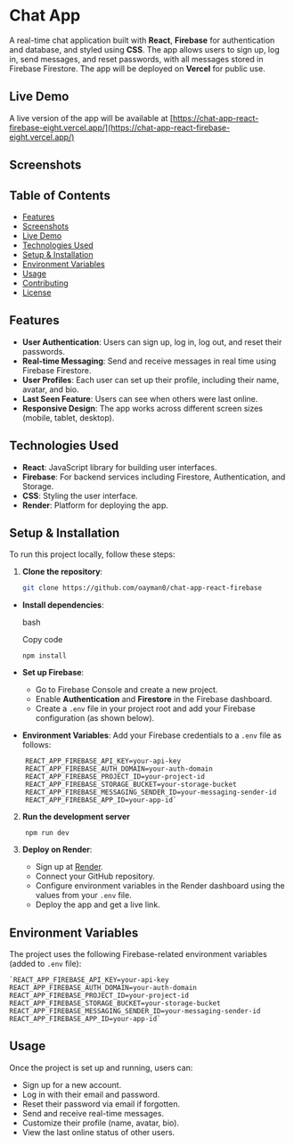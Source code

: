 
# Chat App

A real-time chat application built with **React**, **Firebase** for authentication and database, and styled using **CSS**. The app allows users to sign up, log in, send messages, and reset passwords, with all messages stored in Firebase Firestore. The app will be deployed on **Vercel** for public use.
## Live Demo

A live version of the app will be available at  [https://chat-app-react-firebase-eight.vercel.app/](https://chat-app-react-firebase-eight.vercel.app/)

## Screenshots



## Table of Contents

- [Features](#features)
- [Screenshots](#screenshots)
- [Live Demo](#live-demo)
- [Technologies Used](#technologies-used)
- [Setup & Installation](#setup--installation)
- [Environment Variables](#environment-variables)
- [Usage](#usage)
- [Contributing](#contributing)
- [License](#license)

## Features

- **User Authentication**: Users can sign up, log in, log out, and reset their passwords.
- **Real-time Messaging**: Send and receive messages in real time using Firebase Firestore.
- **User Profiles**: Each user can set up their profile, including their name, avatar, and bio.
- **Last Seen Feature**: Users can see when others were last online.
- **Responsive Design**: The app works across different screen sizes (mobile, tablet, desktop).







## Technologies Used

- **React**: JavaScript library for building user interfaces.
- **Firebase**: For backend services including Firestore, Authentication, and Storage.
- **CSS**: Styling the user interface.
- **Render**: Platform for deploying the app.

## Setup & Installation

To run this project locally, follow these steps:

1. **Clone the repository**:
   ```bash
   git clone https://github.com/oayman0/chat-app-react-firebase

-   **Install dependencies**:
    
    bash
    
    Copy code
    
    `npm install` 
    
-   **Set up Firebase**:
    
    -   Go to Firebase Console and create a new project.
    -   Enable **Authentication** and **Firestore** in the Firebase dashboard.
    -   Create a `.env` file in your project root and add your Firebase configuration (as shown below).
-   **Environment Variables**: Add your Firebase credentials to a `.env` file as follows:
    

```
    REACT_APP_FIREBASE_API_KEY=your-api-key
    REACT_APP_FIREBASE_AUTH_DOMAIN=your-auth-domain
    REACT_APP_FIREBASE_PROJECT_ID=your-project-id
    REACT_APP_FIREBASE_STORAGE_BUCKET=your-storage-bucket
    REACT_APP_FIREBASE_MESSAGING_SENDER_ID=your-messaging-sender-id
    REACT_APP_FIREBASE_APP_ID=your-app-id`
 ```


 2. **Run the development server**
```    
    npm run dev
   ```

3.  **Deploy on Render**:
    
    -   Sign up at [Render](https://render.com/).
    -   Connect your GitHub repository.
    -   Configure environment variables in the Render dashboard using the values from your `.env` file.
    -   Deploy the app and get a live link.

## Environment Variables

The project uses the following Firebase-related environment variables (added to `.env` file):
```
`REACT_APP_FIREBASE_API_KEY=your-api-key
REACT_APP_FIREBASE_AUTH_DOMAIN=your-auth-domain
REACT_APP_FIREBASE_PROJECT_ID=your-project-id
REACT_APP_FIREBASE_STORAGE_BUCKET=your-storage-bucket
REACT_APP_FIREBASE_MESSAGING_SENDER_ID=your-messaging-sender-id
REACT_APP_FIREBASE_APP_ID=your-app-id` 
```

## Usage

Once the project is set up and running, users can:

-   Sign up for a new account.
-   Log in with their email and password.
-   Reset their password via email if forgotten.
-   Send and receive real-time messages.
-   Customize their profile (name, avatar, bio).
-   View the last online status of other users.
